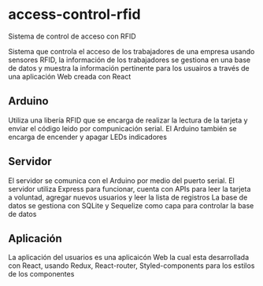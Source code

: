 # access-control-rfid
Sistema de control de acceso con RFID

Sistema que controla el acceso de los trabajadores de una empresa usando sensores RFID, la información de los trabajadores se gestiona en una base de datos y muestra la información pertinente para los usuairos a través de una aplicación Web creada con React

## Arduino 
Utiliza una libería RFID que se encarga de realizar la lectura de la tarjeta y enviar el código leido por compunicación serial.
El Arduino también se encarga de encender y apagar LEDs indicadores

## Servidor
El servidor se comunica con el Arduino por medio del puerto serial.
El servidor utiliza Express para funcionar, cuenta con APIs para leer la tarjeta a voluntad, agregar nuevos usuarios y leer la lista de registros
La base de datos se gestiona con SQLite y Sequelize como capa para controlar la base de datos

## Aplicación
La aplicación del usuarios es una aplicaicón Web la cual esta desarrollada con React, usando Redux, React-router, Styled-components para los estilos de los componentes
